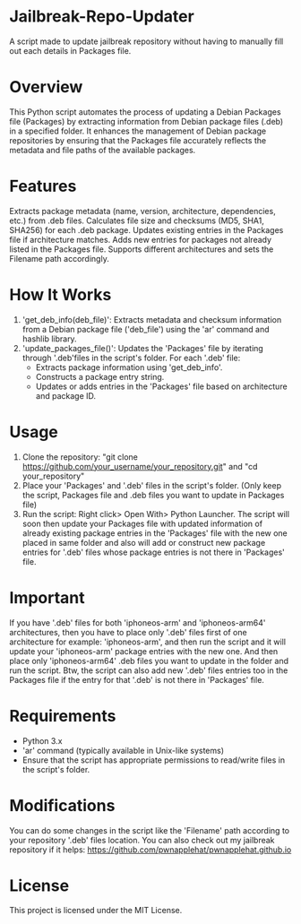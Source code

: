 # Jailbreak-Repo-Updater
A script made to update jailbreak repository without having to manually fill out each details in Packages file.

# Overview

This Python script automates the process of updating a Debian Packages file (Packages) by extracting information from Debian package files (.deb) in a specified folder. It enhances the management of Debian package repositories by ensuring that the Packages file accurately reflects the metadata and file paths of the available packages.

# Features

Extracts package metadata (name, version, architecture, dependencies, etc.) from .deb files.
Calculates file size and checksums (MD5, SHA1, SHA256) for each .deb package.
Updates existing entries in the Packages file if architecture matches.
Adds new entries for packages not already listed in the Packages file.
Supports different architectures and sets the Filename path accordingly.

# How It Works

1. 'get_deb_info(deb_file)': Extracts metadata and checksum information from a Debian package file ('deb_file') using the 'ar' command and hashlib library.
2. 'update_packages_file()': Updates the 'Packages' file by iterating through '.deb'files in the script's folder. For each '.deb' file:
   - Extracts package information using 'get_deb_info'.
   - Constructs a package entry string.
   - Updates or adds entries in the 'Packages' file based on architecture and package ID.

# Usage

1. Clone the repository: "git clone https://github.com/your_username/your_repository.git"
and "cd your_repository"
2. Place your 'Packages' and '.deb' files in the script's folder. (Only keep the script, Packages file and .deb files you want to update in Packages file)
3. Run the script: Right click> Open With> Python Launcher. The script will soon then update your Packages file with updated information of already existing package entries in the 'Packages' file with the new one placed in same folder and also will add or construct new package entries for '.deb' files whose package entries is not there in 'Packages' file.

# Important

If you have '.deb' files for both 'iphoneos-arm' and 'iphoneos-arm64' architectures, then you have to place only '.deb' files first of one architecture for example: 'iphoneos-arm', and then run the script and it will update your 'iphoneos-arm' package entries with the new one. And then place only 'iphoneos-arm64' .deb files you want to update in the folder and run the script. Btw, the script can also add new '.deb' files entries too in the Packages file if the entry for that '.deb' is not there in 'Packages' file.

# Requirements

 - Python 3.x
 - 'ar' command (typically available in Unix-like systems)
 - Ensure that the script has appropriate permissions to read/write files in the script's folder.

# Modifications

You can do some changes in the script like the 'Filename' path according to your repository '.deb' files location.
You can also check out my jailbreak repository if it helps: https://github.com/pwnapplehat/pwnapplehat.github.io

# License

This project is licensed under the MIT License.
